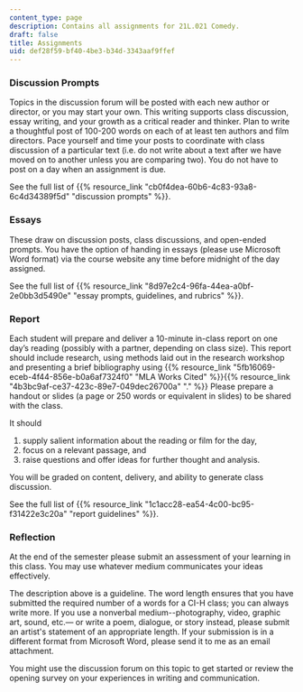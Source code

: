 ```yaml
---
content_type: page
description: Contains all assignments for 21L.021 Comedy.
draft: false
title: Assignments
uid: def28f59-bf40-4be3-b34d-3343aaf9ffef
---
```

### Discussion Prompts

Topics in the discussion forum will be posted with each new author or director, or you may start your own. This writing supports class discussion, essay writing, and your growth as a critical reader and thinker. Plan to write a thoughtful post of 100-200 words on each of at least ten authors and film directors. Pace yourself and time your posts to coordinate with class discussion of a particular text (i.e. do not write about a text after we have moved on to another unless you are comparing two). You do not have to post on a day when an assignment is due.

See the full list of {{% resource_link "cb0f4dea-60b6-4c83-93a8-6c4d34389f5d" "discussion prompts" %}}.

### Essays

These draw on discussion posts, class discussions, and open-ended prompts. You have the option of handing in essays (please use Microsoft Word format) via the course website any time before midnight of the day assigned.

See the full list of {{% resource_link "8d97e2c4-96fa-44ea-a0bf-2e0bb3d5490e" "essay prompts, guidelines, and rubrics" %}}.

### Report

Each student will prepare and deliver a 10-minute in-class report on one day’s reading (possibly with a partner, depending on class size). This report should include research, using methods laid out in the research workshop and presenting a brief bibliography using {{% resource_link "5fb16069-eceb-4f44-856e-b0a6af7324f0" "MLA Works Cited" %}}{{% resource_link "4b3bc9af-ce37-423c-89e7-049dec26700a" "." %}} Please prepare a handout or slides (a page or 250 words or equivalent in slides) to be shared with the class. 

It should

1. supply salient information about the reading or film for the day, 
2. focus on a relevant passage, and 
3. raise questions and offer ideas for further thought and analysis. 

You will be graded on content, delivery, and ability to generate class discussion.

See the full list of {{% resource_link "1c1acc28-ea54-4c00-bc95-f31422e3c20a" "report guidelines" %}}.

### Reflection

At the end of the semester please submit an assessment of your learning in this class. You may use whatever medium communicates your ideas effectively.

The description above is a guideline. The word length ensures that you have submitted the required number of a words for a CI-H class; you can always write more. If you use a nonverbal medium--photography, video, graphic art, sound, etc.— or write a poem, dialogue, or story instead, please submit an artist's statement of an appropriate length. If your submission is in a different format from Microsoft Word, please send it to me as an email attachment.

You might use the discussion forum on this topic to get started or review the opening survey on your experiences in writing and communication.